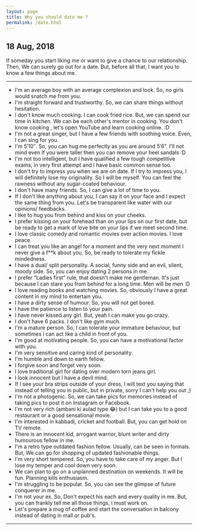 ```yaml
---
layout: page
title: Why you should date me ?
permalink: /date.html
---
```

18 Aug, 2018
---

If someday you start liking me or want to give a chance to our relationship. Then, We can surely go out for a date. But, before all that, I want you to know a few things about me.

---

+ I'm an average boy with an average complexion and look. So, no girls would snatch me from you.
+ I'm straight forward and trustworthy. So, we can share things without hesitation.
+ I don't know much cooking. I can cook fried rice. But, we can spend our time in kitchen. We can be each other's mentor in cooking. You don't know cooking , let's open YouTube and learn cooking online. :D
+ I'm not a great singer, but I have a few friends with soothing voice. Even, I can sing for you.
+ I'm 5′10″. So, you can hug me perfectly as you are around 5′6". I'll not mind even If you were taller then you can remove your heel sandals :D
+ I'm not too intelligent, but I have qualified a few tough competitive exams, in very first attempt and I have basic common sense too.
+ I don't try to impress you when we are on date. If I try to impress you, I will definitely lose my originality. So I will be myself. You can feel the rawness without any sugar-coated behaviour.
+ I don't have many friends. So, I can give a lot of time to you.
+ If I don't like anything about you, I can say it on your face and I expect the same thing from you. Let's be transparent like water with our opinions/ feedbacks.
+ I like to hug you from behind and kiss on your cheeks.
+ I prefer kissing on your forehead than on your lips on our first date, but be ready to get a mark of love bite on your lips if we meet second time.
+ I love classic comedy and romantic movies over action movies. I love peace.
+ I can treat you like an angel for a moment and the very next moment I never give a f**k about you. So, be ready to tolerate my fickle mindedness.
+ I have a dual/ split personality. A social, funny side and an evil, silent, moody side. So, you can enjoy dating 2 persons in me.
+ I prefer “Ladies first” rule, that doesn't make me gentleman. It's just because I can stare you from behind for a long time. Men will be men :D
+ I love reading books and watching movies. So, obviously I have a great content in my mind to entertain you.
+ I have a dirty sense of humour. So, you will not get bored.
+ I have the patience to listen to your pain.
+ I have never kissed any girl. But, yeah I can make you go crazy.
+ I don't have 6 packs. I don't like gym much.
+ I'm a mature person. So, I can tolerate your immature behaviour, but sometimes i can act like a child in front of you.
+ I'm good at motivating people. So, you can have a motivational factor with you. 
+ I'm very sensitive and caring kind of personality.
+ I'm humble and down to earth fellow.
+ I forgive soon and forget very soon.
+ I love traditional girl for dating over modern torn jeans girl.
+ I look innocent but I have a devil mind. 
+ If I see your bra strips outside of your dress, I will text you saying that instead of telling you in public, but in private, sorry I can't help you out ;)
+ I'm not a photogenic. So, we can take pics for memories instead of taking pics to post it on Instagram or Facebook.
+ I'm not very rich (ambani ki aulad type 😂) but I can take you to a good restaurant or a good sensational movie.
+ I'm interested in kabbadi, cricket and football. But, you can get hold on TV remote.
+ There is an innocent kid, arrogant warrior, blunt writer and dirty humourous fellow in me.
+ I'm a retro type outdated fashion fellow. Usually, can be seen in formals. But, We can go for shopping of updated fashionable things. 
+ I'm very short tempered. So, you have to take care of my anger. But I lose my temper and cool down very soon.
+ We can plan to go on a unplanned destination on weekends. It will be fun. Planning kills enthusiasm.
+ I'm struggling to be popular. So, you can see the glimpse of future conquerer in me.
+ I'm not your ex. So, Don't expect his each and every quality in me. But, you can frankly tell me all those things, i must work on.
+ Let's prepare a mug of coffee and start the conversation in balcony instead of dating in mall or pub's.
---
